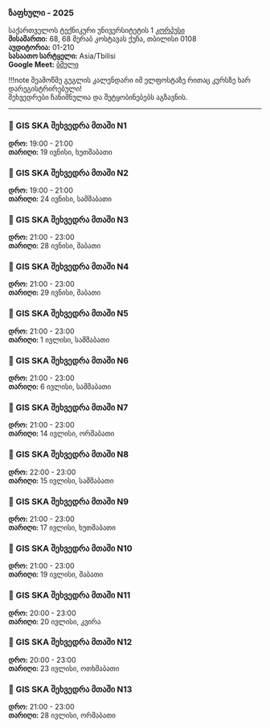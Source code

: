 ### ზაფხული - 2025

საქართველოს ტექნიკური უნივერსიტეტის 1 [კორპუსი](https://www.google.com/maps/place/%E1%83%A1%E1%83%90%E1%83%A5%E1%83%90%E1%83%A0%E1%83%97%E1%83%95%E1%83%94%E1%83%9A%E1%83%9D%E1%83%A1+%E1%83%A2%E1%83%94%E1%83%A5%E1%83%9C%E1%83%98%E1%83%99%E1%83%A3%E1%83%A0%E1%83%98+%E1%83%A3%E1%83%9C%E1%83%98%E1%83%95%E1%83%94%E1%83%A0%E1%83%A1%E1%83%98%E1%83%A2%E1%83%94%E1%83%A2%E1%83%98%E1%83%A1+1+%E1%83%99%E1%83%9D%E1%83%A0%E1%83%9E%E1%83%A3%E1%83%A1%E1%83%98/data=!4m7!3m6!1s0x4044732a1b4c4717:0xe7ffb2085cfa2f5a!8m2!3d41.7171696!4d44.7781599!16s%2Fg%2F1ptxrl69z!19sChIJF0dMGypzREARWi_6XAiy_-c?authuser=0&hl=ka&source=mc) <br>
**მისამართი:** 68, 68 მერაბ კოსტავას ქუჩა, თბილისი 0108 <br>
**აუდიტორია:** 01-210 <br>
**სასაათო სარტყელი:** Asia/Tbilisi <br>
**Google Meet:** [ბმული](https://meet.google.com/zmp-oczk-whi) <br>

!!!note
    შეამოწმე გუგლის კალენდარი იმ ელფოსტაზე რითაც კურსზე ხარ დარეგისტრირებული! <br>
    შეხვედრები ჩანიშნულია და შეტყობინებებს აგზავნის. <br>

---

### 🐝 GIS SKA შეხვედრა მთაში N1
**დრო:** 19:00 - 21:00 <br>
**თარიღი:** 19 ივნისი, ხუთშაბათი <br>


### 🐝 GIS SKA შეხვედრა მთაში N2
**დრო:** 19:00 - 21:00 <br>
**თარიღი:** 24 ივნისი, სამშაბათი <br>


### 🐝 GIS SKA შეხვედრა მთაში N3
**დრო:** 21:00 - 23:00 <br>
**თარიღი:** 28 ივნისი, შაბათი <br>

### 🐝 GIS SKA შეხვედრა მთაში N4
**დრო:** 21:00 - 23:00 <br>
**თარიღი:** 29 ივნისი, შაბათი <br>

### 🐝 GIS SKA შეხვედრა მთაში N5
**დრო:** 21:00 - 23:00 <br>
**თარიღი:** 1 ივლისი, სამშაბათი <br>

### 🐝 GIS SKA შეხვედრა მთაში N6
**დრო:** 21:00 - 23:00 <br>
**თარიღი:** 6 ივლისი, სამშაბათი <br>

### 🐝 GIS SKA შეხვედრა მთაში N7
**დრო:** 21:00 - 23:00 <br>
**თარიღი:** 14 ივლისი, ორშაბათი <br>

### 🐝 GIS SKA შეხვედრა მთაში N8
**დრო:** 22:00 - 23:00 <br>
**თარიღი:** 15 ივლისი, სამშაბათი <br>

### 🐝 GIS SKA შეხვედრა მთაში N9
**დრო:** 21:00 - 23:00 <br>
**თარიღი:** 17 ივლისი, ხუთშაბათი <br>

### 🐝 GIS SKA შეხვედრა მთაში N10
**დრო:** 21:00 - 23:00 <br>
**თარიღი:** 19 ივლისი, შაბათი <br>

### 🐝 GIS SKA შეხვედრა მთაში N11
**დრო:** 20:00 - 23:00 <br>
**თარიღი:** 20 ივლისი, კვირა <br>

### 🐝 GIS SKA შეხვედრა მთაში N12
**დრო:** 20:00 - 23:00 <br>
**თარიღი:** 23 ივლისი, ოთხშაბათი <br>

### 🐝 GIS SKA შეხვედრა მთაში N13
**დრო:** 21:00 - 23:00 <br>
**თარიღი:** 28 ივლისი, ორშაბათი <br>
